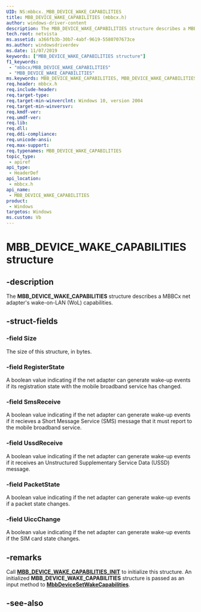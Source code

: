 ```yaml
---
UID: NS:mbbcx._MBB_DEVICE_WAKE_CAPABILITIES
title: MBB_DEVICE_WAKE_CAPABILITIES (mbbcx.h)
author: windows-driver-content
description: The MBB_DEVICE_WAKE_CAPABILITIES structure describes a MBBCx net adapter's wake-on-LAN (WoL) capabilities.
tech.root: netvista
ms.assetid: a366fb3b-30b7-4abf-9619-5580707673ce
ms.author: windowsdriverdev
ms.date: 11/07/2019
keywords: ["MBB_DEVICE_WAKE_CAPABILITIES structure"]
f1_keywords:
 - "mbbcx/MBB_DEVICE_WAKE_CAPABILITIES"
 - "MBB_DEVICE_WAKE_CAPABILITIES"
ms.keywords: MBB_DEVICE_WAKE_CAPABILITIES, MBB_DEVICE_WAKE_CAPABILITIES, 
req.header: mbbcx.h
req.include-header:
req.target-type:
req.target-min-winverclnt: Windows 10, version 2004
req.target-min-winversvr:
req.kmdf-ver:
req.umdf-ver:
req.lib:
req.dll:
req.ddi-compliance:
req.unicode-ansi:
req.max-support:
req.typenames: MBB_DEVICE_WAKE_CAPABILITIES
topic_type: 
 - apiref
api_type: 
 - HeaderDef
api_location: 
 - mbbcx.h
api_name: 
 - MBB_DEVICE_WAKE_CAPABILITIES
product: 
 - Windows
targetos: Windows
ms.custom: Vb
---
```


# MBB_DEVICE_WAKE_CAPABILITIES structure

## -description

The **MBB_DEVICE_WAKE_CAPABILITIES** structure describes a MBBCx net adapter's wake-on-LAN (WoL) capabilities.

## -struct-fields

### -field Size

The size of this structure, in bytes.
 
### -field RegisterState

A boolean value indicating if the net adapter can generate wake-up events if its registration state with the mobile broadband service has changed.
 
### -field SmsReceive

A boolean value indicating if the net adapter can generate wake-up events if it recieves a Short Message Service (SMS) message that it must report to the mobile broadband service.
 
### -field UssdReceive

A boolean value indicating if the net adapter can generate wake-up events if it receives an Unstructured Supplementary Service Data (USSD) message.
 
### -field PacketState

A boolean value indicating if the net adapter can generate wake-up events if a packet state changes.
 
### -field UiccChange
 
A boolean value indicating if the net adapter can generate wake-up events if the SIM card state changes.

## -remarks

Call [**MBB_DEVICE_WAKE_CAPABILITIES_INIT**](../mbbcx/nf-mbbcx-mbb_device_wake_capabilities_init.md) to initialize this structure. An initialized **MBB_DEVICE_WAKE_CAPABILITIES** structure is passed as an input method to [**MbbDeviceSetWakeCapabilities**](../mbbcx/nf-mbbcx-mbbdevicesetwakecapabilities.md).

## -see-also

